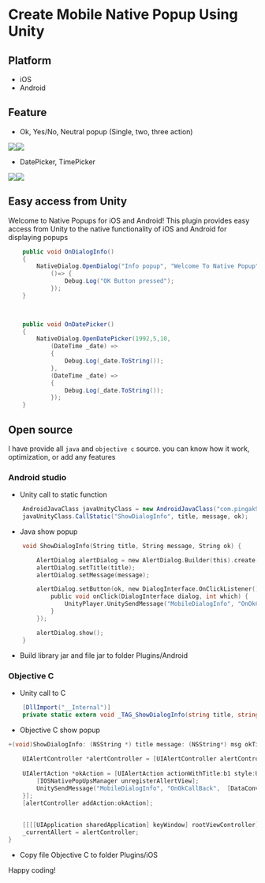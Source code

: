 # Create Mobile Native Popup Using Unity
## Platform
- iOS
- Android
## Feature
- Ok, Yes/No, Neutral popup (Single, two, three action)

<img src="https://github.com/PingAK9/MobileDialog-Unity/blob/master/Img/AndroidBox.png"><img src="https://github.com/PingAK9/MobileDialog-Unity/blob/master/Img/iOSBox.png">

- DatePicker, TimePicker

<img src="https://github.com/PingAK9/MobileDialog-Unity/blob/master/Img/AndroidDate.png"><img src="https://github.com/PingAK9/MobileDialog-Unity/blob/master/Img/iOSDate.png">

## Easy access from Unity
Welcome to Native Popups for iOS and Android! This plugin provides easy access from Unity to the native functionality of iOS and Android for displaying popups
```csharp
    public void OnDialogInfo()
    {
        NativeDialog.OpenDialog("Info popup", "Welcome To Native Popup", "Ok", 
            ()=> {
                Debug.Log("OK Button pressed");
            });
    }

   

    public void OnDatePicker()
    {
        NativeDialog.OpenDatePicker(1992,5,10,
            (DateTime _date) =>
            {
                Debug.Log(_date.ToString());
            },
            (DateTime _date) =>
            {
                Debug.Log(_date.ToString());
            });        
    }
```
## Open source
I have provide all `java` and `objective c` source. you can know how it work, optimization, or add any features

### Android studio
- Unity call to static function
```csharp
    AndroidJavaClass javaUnityClass = new AndroidJavaClass("com.pingak9.nativepopup.Bridge");
    javaUnityClass.CallStatic("ShowDialogInfo", title, message, ok);
```
- Java show popup
```objectivec
    void ShowDialogInfo(String title, String message, String ok) {

        AlertDialog alertDialog = new AlertDialog.Builder(this).create(); //Read Update
        alertDialog.setTitle(title);
        alertDialog.setMessage(message);

        alertDialog.setButton(ok, new DialogInterface.OnClickListener() {
            public void onClick(DialogInterface dialog, int which) {
                UnityPlayer.UnitySendMessage("MobileDialogInfo", "OnOkCallBack", "0");
            }
        });

        alertDialog.show();
    }
```
- Build library jar and file jar to folder Plugins/Android
### Objective C
- Unity call to C
```csharp
    [DllImport("__Internal")]
    private static extern void _TAG_ShowDialogInfo(string title, string message, string ok);
```
- Objective C show popup
```objectivec
+(void)ShowDialogInfo: (NSString *) title message: (NSString*) msg okTitle:(NSString*) b1 {
    
    UIAlertController *alertController = [UIAlertController alertControllerWithTitle:title message:msg preferredStyle:UIAlertControllerStyleAlert];
    
    UIAlertAction *okAction = [UIAlertAction actionWithTitle:b1 style:UIAlertActionStyleDefault handler:^(UIAlertAction * _Nonnull action) {
        [IOSNativePopUpsManager unregisterAllertView];
        UnitySendMessage("MobileDialogInfo", "OnOkCallBack",  [DataConvertor NSIntToChar:0]);
    }];
    [alertController addAction:okAction];
    
    
    [[[[UIApplication sharedApplication] keyWindow] rootViewController] presentViewController:alertController animated:YES completion:nil];
    _currentAllert = alertController;
}
```
- Copy file Objective C to folder Plugins/iOS


Happy coding!
